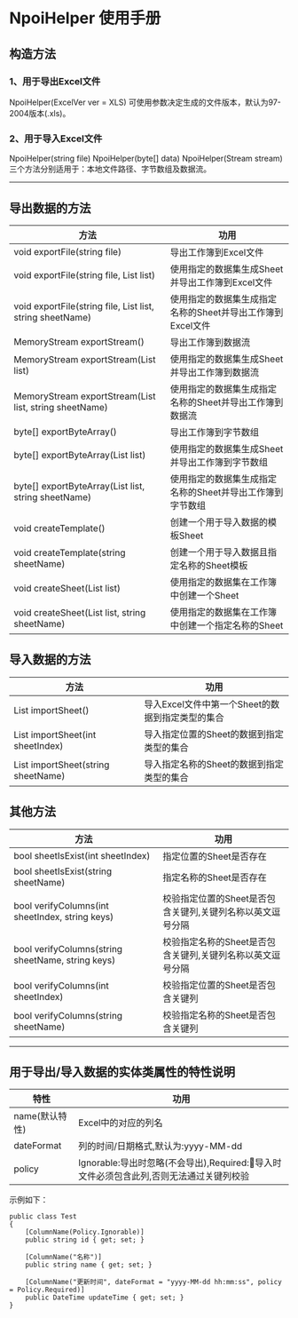 # NpoiHelper 使用手册
## 构造方法
### 1、用于导出Excel文件
NpoiHelper(ExcelVer ver = XLS)
可使用参数决定生成的文件版本，默认为97-2004版本(.xls)。
### 2、用于导入Excel文件
NpoiHelper(string file)
NpoiHelper(byte[] data)
NpoiHelper(Stream stream)
三个方法分别适用于：本地文件路径、字节数组及数据流。
- - - -
## 导出数据的方法
|方法|功用|
|---|---|
|void exportFile(string file)|导出工作簿到Excel文件|
|void exportFile<T>(string file, List<T> list)|使用指定的数据集生成Sheet并导出工作簿到Excel文件|
|void exportFile<T>(string file, List<T> list, string sheetName)|使用指定的数据集生成指定名称的Sheet并导出工作簿到Excel文件|
|MemoryStream exportStream()|导出工作簿到数据流|
|MemoryStream exportStream<T>(List<T> list)|使用指定的数据集生成Sheet并导出工作簿到数据流|
|MemoryStream exportStream<T>(List<T> list, string sheetName)|使用指定的数据集生成指定名称的Sheet并导出工作簿到数据流|
|byte[] exportByteArray()|导出工作簿到字节数组|
|byte[] exportByteArray<T>(List<T> list)|使用指定的数据集生成Sheet并导出工作簿到字节数组|
|byte[] exportByteArray<T>(List<T> list, string sheetName)|使用指定的数据集生成指定名称的Sheet并导出工作簿到字节数组|
|void createTemplate<T>()|创建一个用于导入数据的模板Sheet|
|void createTemplate<T>(string sheetName)|创建一个用于导入数据且指定名称的Sheet模板|
|void createSheet<T>(List<T> list)|使用指定的数据集在工作簿中创建一个Sheet|
|void createSheet<T>(List<T> list, string sheetName)|使用指定的数据集在工作簿中创建一个指定名称的Sheet|
## 导入数据的方法
|方法|功用|
|---|---|
|List<T> importSheet<T>()|导入Excel文件中第一个Sheet的数据到指定类型的集合|
|List<T> importSheet<T>(int sheetIndex)|导入指定位置的Sheet的数据到指定类型的集合|
|List<T> importSheet<T>(string sheetName)|导入指定名称的Sheet的数据到指定类型的集合|
## 其他方法
|方法|功用|
|---|---|
|bool sheetIsExist(int sheetIndex)|指定位置的Sheet是否存在|
|bool sheetIsExist(string sheetName)|指定名称的Sheet是否存在|
|bool verifyColumns(int sheetIndex, string keys)|校验指定位置的Sheet是否包含关键列,关键列名称以英文逗号分隔|
|bool verifyColumns(string sheetName, string keys)|校验指定名称的Sheet是否包含关键列,关键列名称以英文逗号分隔|
|bool verifyColumns<T>(int sheetIndex)|校验指定位置的Sheet是否包含关键列|
|bool verifyColumns<T>(string sheetName)|校验指定名称的Sheet是否包含关键列|
- - - -
## 用于导出/导入数据的实体类属性的特性说明
|特性|功用|
|---|---|
|name(默认特性)|Excel中的对应的列名|
|dateFormat|列的时间/日期格式,默认为:yyyy-MM-dd|
|policy|Ignorable:导出时忽略(不会导出),Required:导入时文件必须包含此列,否则无法通过关键列校验|
示例如下：
```
public class Test
{
    [ColumnName(Policy.Ignorable)]
    public string id { get; set; }

    [ColumnName("名称")]
    public string name { get; set; }

    [ColumnName("更新时间", dateFormat = "yyyy-MM-dd hh:mm:ss", policy = Policy.Required)]
    public DateTime updateTime { get; set; }
}
```
